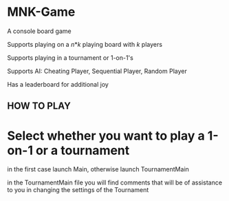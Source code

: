 # MNK-Game
A console board game

Supports playing on a *n*\**k* playing board with *k* players

Supports playing in a tournament or 1-on-1's

Supports AI: Cheating Player, Sequential Player, Random Player 

Has a leaderboard for additional joy

## HOW TO PLAY
# Select whether you want to play a 1-on-1 or a tournament
in the first case launch Main, otherwise launch TournamentMain


in the TournamentMain file you will find comments that will be of assistance to you in changing the settings of the Tournament 
